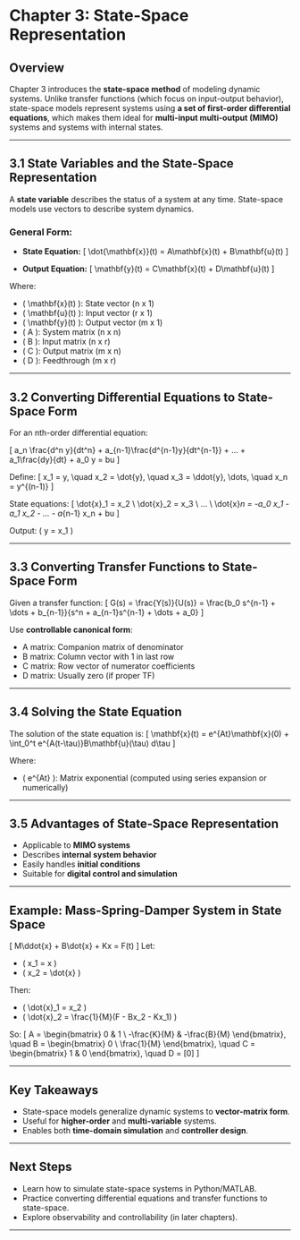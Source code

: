 # Chapter 3: State-Space Representation

## Overview
Chapter 3 introduces the **state-space method** of modeling dynamic systems. Unlike transfer functions (which focus on input-output behavior), state-space models represent systems using **a set of first-order differential equations**, which makes them ideal for **multi-input multi-output (MIMO)** systems and systems with internal states.

---

## 3.1 State Variables and the State-Space Representation
A **state variable** describes the status of a system at any time. State-space models use vectors to describe system dynamics.

### General Form:
- **State Equation:**
  \[ \dot{\mathbf{x}}(t) = A\mathbf{x}(t) + B\mathbf{u}(t) \]

- **Output Equation:**
  \[ \mathbf{y}(t) = C\mathbf{x}(t) + D\mathbf{u}(t) \]

Where:
- \( \mathbf{x}(t) \): State vector (n x 1)
- \( \mathbf{u}(t) \): Input vector (r x 1)
- \( \mathbf{y}(t) \): Output vector (m x 1)
- \( A \): System matrix (n x n)
- \( B \): Input matrix (n x r)
- \( C \): Output matrix (m x n)
- \( D \): Feedthrough (m x r)

---

## 3.2 Converting Differential Equations to State-Space Form
For an nth-order differential equation:

\[ a_n \frac{d^n y}{dt^n} + a_{n-1}\frac{d^{n-1}y}{dt^{n-1}} + ... + a_1\frac{dy}{dt} + a_0 y = bu \]

Define:
\[ x_1 = y, \quad x_2 = \dot{y}, \quad x_3 = \ddot{y}, \dots, \quad x_n = y^{(n-1)} \]

State equations:
\[
\dot{x}_1 = x_2 \\
\dot{x}_2 = x_3 \\
... \\
\dot{x}_n = -a_0 x_1 - a_1 x_2 - ... - a_{n-1} x_n + bu
\]

Output: \( y = x_1 \)

---

## 3.3 Converting Transfer Functions to State-Space Form
Given a transfer function:
\[ G(s) = \frac{Y(s)}{U(s)} = \frac{b_0 s^{n-1} + \dots + b_{n-1}}{s^n + a_{n-1}s^{n-1} + \dots + a_0} \]

Use **controllable canonical form**:
- A matrix: Companion matrix of denominator
- B matrix: Column vector with 1 in last row
- C matrix: Row vector of numerator coefficients
- D matrix: Usually zero (if proper TF)

---

## 3.4 Solving the State Equation
The solution of the state equation is:
\[ \mathbf{x}(t) = e^{At}\mathbf{x}(0) + \int_0^t e^{A(t-\tau)}B\mathbf{u}(\tau) d\tau \]

Where:
- \( e^{At} \): Matrix exponential (computed using series expansion or numerically)

---

## 3.5 Advantages of State-Space Representation
- Applicable to **MIMO systems**
- Describes **internal system behavior**
- Easily handles **initial conditions**
- Suitable for **digital control and simulation**

---

## Example: Mass-Spring-Damper System in State Space
\[ M\ddot{x} + B\dot{x} + Kx = F(t) \]
Let:
- \( x_1 = x \)
- \( x_2 = \dot{x} \)

Then:
- \( \dot{x}_1 = x_2 \)
- \( \dot{x}_2 = \frac{1}{M}(F - Bx_2 - Kx_1) \)

So:
\[ A = \begin{bmatrix} 0 & 1 \\ -\frac{K}{M} & -\frac{B}{M} \end{bmatrix}, \quad B = \begin{bmatrix} 0 \\ \frac{1}{M} \end{bmatrix}, \quad C = \begin{bmatrix} 1 & 0 \end{bmatrix}, \quad D = [0] \]

---

## Key Takeaways
- State-space models generalize dynamic systems to **vector-matrix form**.
- Useful for **higher-order** and **multi-variable** systems.
- Enables both **time-domain simulation** and **controller design**.

---

## Next Steps
- Learn how to simulate state-space systems in Python/MATLAB.
- Practice converting differential equations and transfer functions to state-space.
- Explore observability and controllability (in later chapters).

---


